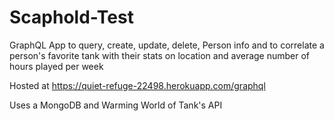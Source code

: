# Scaphold-Test
GraphQL App to query, create, update, delete, Person info and to correlate 
a person's favorite tank with their stats on location and 
average number of hours played per week 

Hosted at https://quiet-refuge-22498.herokuapp.com/graphql

Uses a MongoDB and Warming World of Tank's API


